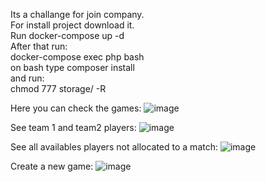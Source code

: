 Its a challange for join company. <br>
For install project download it. <br>
Run docker-compose up -d <br>
After that run: <br>
docker-compose exec php bash <br>
on bash type composer install <br>
and run:<br>
chmod 777 storage/ -R <br>

Here you can check the games:
![image](https://github.com/flaviomartil/code-group-soccer-teams/assets/60192455/2c23b9d0-0649-4cf4-8f1a-50af06e260ef)

See team 1 and team2 players:
![image](https://github.com/flaviomartil/code-group-soccer-teams/assets/60192455/f40bafc2-b6e6-4e58-b487-fb0fed3bb10b)

See all availables players not allocated to a match:
![image](https://github.com/flaviomartil/code-group-soccer-teams/assets/60192455/edff1ca4-7609-46b2-af81-bc8dbebf8d9f)

Create a new game:
![image](https://github.com/flaviomartil/code-group-soccer-teams/assets/60192455/4f1f11ce-862c-483c-887b-c43e8aa61cf8)
